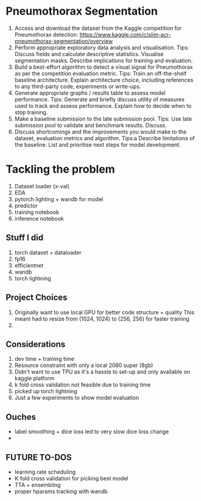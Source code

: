 # Pneumothorax Segmentation

1. Access and download the dataset from the Kaggle competition for Pneumothorax detection:
https://www.kaggle.com/c/siim-acr-pneumothorax-segmentation/overview
2. Perform appropriate exploratory data analysis and visualisation.
Tips: Discuss fields and calculate descriptive statistics. Visualise segmentation masks.
Describe implications for training and evaluation.
3. Build a best-effort algorithm to detect a visual signal for Pneumothorax as per the
competition evaluation metric.
Tips: Train an off-the-shelf baseline architecture. Explain architecture choice, including
references to any third-party code, experiments or write-ups.
4. Generate appropriate graphs / results table to assess model performance.
Tips: Generate and briefly discuss utility of measures used to track and assess performance.
Explain how to decide when to stop training.
5. Make a baseline submission to the late submission pool.
Tips: Use late submission pool to validate and benchmark results. Discuss.
6. Discuss shortcomings and the improvements you would make to the dataset, evaluation
metrics and algorithm.
Tips:a Describe limitations of the baseline. List and prioritise next steps for model
development.

# Tackling the problem

1. Dataset loader (x-val)
2. EDA
3. pytorch lighting + wandb for model
4. predictor
5. training notebook
6. inference notebook

## Stuff I did
1. torch dataset + dataloader
2. fp16
3. efficientnet
4. wandb
5. torch lightning

## Project Choices
1. Originally want to use local GPU for better code structure + quality
This meant had to resize from (1024, 1024) to (256, 256) for faster training
2. 

## Considerations
1. dev time + training time
2. Resource constraint with only a local 2080 super (8gb)
3. Didn't want to use TPU as it's a hassle to set-up and only available on kaggle platform
3. k fold cross validation not feasible due to training time
3. picked up torch lightning
4. Just a few experiments to show model evaluation

## Ouches
- label smoothing + dice loss led to very slow dice loss change
- 

## FUTURE TO-DOS
- learning rate scheduling
- K fold cross validation for picking best model
- TTA + ensembling
- proper hparams tracking with wandb
